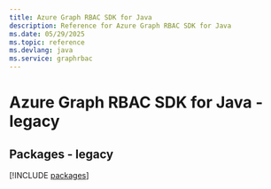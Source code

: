 ```yaml
---
title: Azure Graph RBAC SDK for Java
description: Reference for Azure Graph RBAC SDK for Java
ms.date: 05/29/2025
ms.topic: reference
ms.devlang: java
ms.service: graphrbac
---
```

# Azure Graph RBAC SDK for Java - legacy
## Packages - legacy
[!INCLUDE [packages](graph-rbac-index.md)]